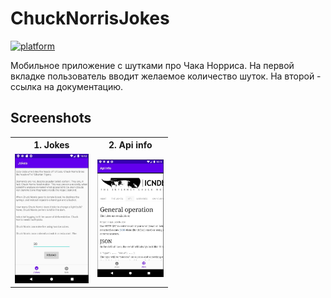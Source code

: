 # ChuckNorrisJokes
[![platform](https://img.shields.io/badge/platform-Android-yellow.svg)](https://www.android.com)

Мобильное приложение с шутками про Чака Норриса. На первой вкладке пользователь вводит желаемое количество шуток. На второй - ссылка на документацию.

## Screenshots

<table style="width:50%">
  <tr>
    <th>1. Jokes</th>
    <th>2. Api info</th>
  </tr>
  <tr>
    <td><img src="https://github.com/dmitriikol/ChuckNorrisJokes/blob/main/screenshots/jokes.JPG"/></td>
    <td><img src="https://github.com/dmitriikol/ChuckNorrisJokes/blob/main/screenshots/webapi.JPG"/></td>
  </tr>
</table>
